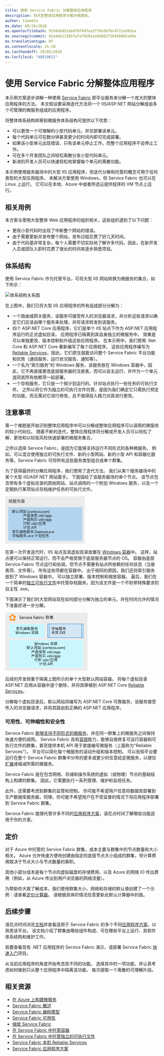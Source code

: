 ```yaml
---
title: 使用 Service Fabric 分解整体应用程序
description: 将大型整体应用程序分解为微服务。
author: timomta
ms.date: 09/20/2018
ms.openlocfilehash: 9194ddd53a6d78f49fea2f7bb36fbc8721a502ea
ms.sourcegitcommit: b2a4eb132857afa70201e28d662f18458865a48e
ms.translationtype: HT
ms.contentlocale: zh-CN
ms.lasthandoff: 10/05/2018
ms.locfileid: "48819621"
---
```

# <a name="using-service-fabric-to-decompose-monolithic-applications"></a>使用 Service Fabric 分解整体应用程序

本示例方案逐步讲解一种使用 [Service Fabric](/azure/service-fabric/service-fabric-overview) 即平台服务来分解一个庞大的整体应用程序的方法。 本文假设要采用迭代方法将一个 IIS/ASP.NET 网站分解成由多个可管理的微服务组成的应用程序。

将整体体系结构转移到微服务体系结构可提供以下优势：
* 可以更改一个可理解的小型代码单元，并仅部署该单元。
* 每个代码单元可在数分钟甚至更少的时间内即可完成部署。
* 如果该小型单元出现错误，只有该单元停止工作，而整个应用程序不会停止工作。
* 可在多个开发团队之间轻松离散分发小型代码单元。
* 新进的开发人员可以快速轻松地掌握每个单元的离散功能。

本示例使用服务器场中的大型 IIS 应用程序，但迭代分解和托管的概念可用于任何类型的大型应用程序。 本解决方案使用 Windows，但 Service Fabric 也可以在 Linux 上运行。 它可以在本地、Azure 中或者所选云提供程序的 VM 节点上运行。

## <a name="relevant-use-cases"></a>相关用例

本方案与使用大型整体 Web 应用程序的组织相关，这些组织遇到了以下问题：

- 更改小型代码时出现了中断整个网站的错误。
- 由于需要更新并发布整个网站，发布过程花费了好几天时间。
- 由于代码基非常复杂，每个人需要不切实际地了解许多代码，因此，在新开发人员或团队入职时花费了很长的时间来逐步熟悉项目。

## <a name="architecture"></a>体系结构

使用 Service Fabric 作为托管平台，可将大型 IIS 网站转换为微服务的集合，如下所示：

![体系结构关系图](./media/architecture-service-fabric-complete.png)

在上图中，我们已将大型 IIS 应用程序的所有组成部分分解为：

- 一个路由或网关服务，该服务可接受传入的浏览器请求，并分析这些请求以确定它们应该由哪个服务来处理，并将请求转发到该服务。
- 四个 ASP.NET Core 应用程序，它们是单个 IIS 站点下作为 ASP.NET 应用程序运行的正式虚拟目录。 应用程序已隔离到其自身独立的微服务中。 效果是可以单独更改、版本控制和升级这些应用程序。 在本示例中，我们使用 .Net Core 和 ASP.NET Core 重新编写了每个应用程序。 这些应用程序编写为 [Reliable Services](/azure/service-fabric/service-fabric-reliable-services-introduction)，因此，它们原生就能访问整个 Service Fabric 平台功能和优势（通信服务、运行状况报告、通知等）。
- 一个名为“索引服务”的 Windows 服务，该服务放在 Windows 容器中，因此，它不再直接更改底层服务器的注册表，而可以自主运行，并作为一个单元连同其所有依赖项一起部署。
- 一个存档服务，它只是一个按计划运行的、针对站点执行一些任务的可执行文件。 之所以将它作为独立的可执行文件托管，是因为我们确定它只需执行预定的功能，而无需对它进行修改，且不值得投入精力对其进行更改。

## <a name="considerations"></a>注意事项

第一个难题是开始识别整体应用程序中可以分解成整体应用程序可以调用的微服务的较小代码位。 随着不断的迭代，整体应用程序将分解成开发人员可以轻松了解、更改和以较低风险快速部署的微服务集合。

之所以选择 Service Fabric，是因为它能够支持运行不同形式的各种微服务。 例如，可以混合使用独立的可执行文件、新的小型网站、新的小型 API 和容器化服务等。Service Fabric 可将所有这些服务类型组合成单个群集。

为了获得最终的分解应用程序，我们使用了迭代方法。 我们从某个服务器场中的某个大型 IIS/ASP.NET 网站着手。 下面描绘了该服务器场的单个节点。 该节点包含带有多个虚拟目录的原始网站、站点调用的一个附加 Windows 服务，以及一个定期执行某项站点存档维护任务的可执行文件。

![整体体系结构示意图](./media/architecture-service-fabric-monolith.png)

在第一次开发迭代时，IIS 站点及其虚拟目录放置在 [Windows 容器](/azure/service-fabric/service-fabric-containers-overview)中。 这样，站点便可以保持正常运行，而不会严格受限于底层服务器节点的 OS。 容器由底层 Service Fabric 节点运行和协调，但节点不需要有站点所依赖的任何状态（注册表项、文件等）。 所有这些项都在容器中。 出于相同的原因，我们还将索引服务放到了 Windows 容器中。 可以独立部署、版本控制和缩放容器。 最后，我们在一个简单的[独立可执行文件](/azure/service-fabric/service-fabric-guest-executables-introduction)中托管存档服务，因为该文件是一个不附带特殊要求的自主性 .exe。

下图演示了我们的大型网站现在如何部分分解为独立的单元，并在时间允许的情况下准备好进一步分解。

![显示部分分解结果的体系结构示意图](./media/architecture-service-fabric-midway.png)

后续的开发侧重于隔离上图所示的单个大型默认网站容器。 将每个虚拟目录 ASP.NET 应用从容器中逐个删除，并将其移植到 ASP.NET Core [Reliable Services](/azure/service-fabric/service-fabric-reliable-services-introduction)。

分解每个虚拟目录后，默认网站将编写为 ASP.NET Core 可靠服务，该服务接受传入的浏览器请求，并将其路由到正确的 ASP.NET 应用程序。

### <a name="availability-scalability-and-security"></a>可用性、可伸缩性和安全性

Service Fabric [能够支持不同形式的微服务](/azure/service-fabric/service-fabric-choose-framework)，并在同一群集上的微服务之间保持快速方便的调用。 Service Fabric 具有[容错](/azure/service-fabric/service-fabric-availability-services)能力，能够自我修复可运行容器和可执行文件的群集，甚至提供本机 API 用于直接编写微服务（上面称为“Reliable Services”）。 平台可以简化每个微服务的滚动升级和版本控制。 可以告知平台要运行在整个 Service Fabric 群集中分布的更多或更少的任意给定微服务，以便仅[扩展](/azure/service-fabric/service-fabric-concepts-scalability)或缩减所需的微服务。

Service Fabric 是在包含网络、存储和操作系统的虚拟（或物理）节点的基础结构上构建的群集。 因此，它需要执行一系列管理、维护和监视任务。

此外，还需要考虑到群集的监管和控制。 你可能不希望用户任意将数据库部署到生产数据库服务器，同理，你可能不希望用户在不受监督的情况下将应用程序部署到 Service Fabric 群集。

Service Fabric 能够托管许多不同的[应用程序方案](/azure/service-fabric/service-fabric-application-scenarios)，请花点时间了解哪些功能适用于你的方案。

## <a name="pricing"></a>定价

对于 Azure 中托管的 Service Fabric 群集，成本主要与群集中的节点数量和大小相关。 Azure 允许快速方便地创建由指定的底层节点大小组成的群集，但计算费用取决于节点大小与节点数量的乘积。

其他小部分成本是每个节点的虚拟磁盘的存储费用，以及 Azure 的网络 IO 传出费用（例如，从 Azure 传出到用户浏览器的网络流量）。

为帮助你大致了解成本，我们使用群集大小、网络和存储的默认值创建了一个示例：请查看[定价计算器](https://azure.com/e/52dea096e5844d5495a7b22a9b2ccdde)。 请根据具体的情况任意更新此默认计算器中的值。

## <a name="next-steps"></a>后续步骤

请花点时间浏览[文档](/azure/service-fabric/service-fabric-overview)并查看适用于 Service Fabric 的多个不同[应用程序方案](/azure/service-fabric/service-fabric-application-scenarios)，以熟悉该平台。 该文档介绍了群集由哪些组件构成、可在哪些平台上运行、其软件体系结构和维护工作。

若要查看现有 .NET 应用程序的 Service Fabric 演示，请部署 Service Fabric [快速入门](/azure/service-fabric/service-fabric-quickstart-dotnet)项目。

从当前应用程序的角度开始考虑其不同的功能。 选择其中的一项功能，并认真考虑如何做到只从整个应用程序中隔离该功能。 每次提取一个离散的可理解片段。

## <a name="related-resources"></a>相关资源

- [在 Azure 上构建微服务](/azure/architecture/microservices)
- [Service Fabric 概述](/azure/service-fabric/service-fabric-overview)
- [Service Fabric 编程模型](/azure/service-fabric/service-fabric-choose-framework)
- [Service Fabric 可用性](/azure/service-fabric/service-fabric-availability-services)
- [缩放 Service Fabric](/azure/service-fabric/service-fabric-concepts-scalability)
- [在 Service Fabric 中托管容器](/azure/service-fabric/service-fabric-containers-overview)
- [在 Service Fabric 中托管独立的可执行文件](/azure/service-fabric/service-fabric-guest-executables-introduction)
- [Service Fabric 本机 Reliable Services](/azure/service-fabric/service-fabric-reliable-services-introduction)
- [Service Fabric 应用程序方案](/azure/service-fabric/service-fabric-application-scenarios)